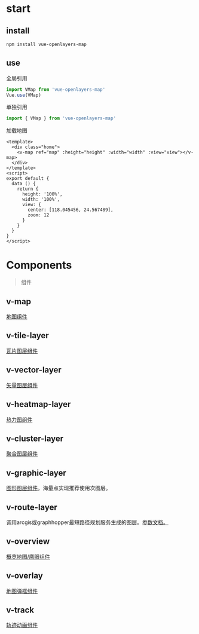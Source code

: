 # start

## install

~~~bash
npm install vue-openlayers-map
~~~

## use

全局引用

```js
import VMap from 'vue-openlayers-map'
Vue.use(VMap)
```

单独引用

```js
import { VMap } from 'vue-openlayers-map'
```


加载地图

```vue
<template>
  <div class="home">
    <v-map ref="map" :height="height" :width="width" :view="view"></v-map>
  </div>
</template>
<script>
export default {
  data () {
    return {
      height: '100%',
      width: '100%',
      view: {
        center: [118.045456, 24.567489],
        zoom: 12
      }
    }
  }
}
</script>
```

# Components

> 组件

## v-map

[地图组件](./MAP.md)

## v-tile-layer

[瓦片图层组件](TILELAYER.md)

## v-vector-layer

[矢量图层组件](VECTORLAYER.md)

## v-heatmap-layer

[热力图组件](HEATMAPLAYER.md)

## v-cluster-layer

[聚合图层组件](CLUSTERLAYER.md)

## v-graphic-layer

[图形图层组件](GRAPHICLAYER.md)。海量点实现推荐使用次图层。

## v-route-layer

调用arcgis或graphhopper最短路径规划服务生成的图层。[参数文档。](ROUTELAYER.md)

## v-overview

[概览地图/鹰眼组件](OVERVIEW.md)

## v-overlay

[地图弹框组件](OVERLAY.md)

## v-track

[轨迹动画组件](TRACK.md)

